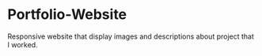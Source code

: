 # Portfolio-Website
Responsive website that display images and descriptions about project that I worked.

